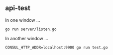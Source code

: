 ## api-test

In one window ...

```
go run server/listen.go
```

In another window ...

```
CONSUL_HTTP_ADDR=localhost:9900 go run test.go
```
